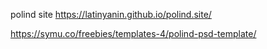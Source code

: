 polind site
https://latinyanin.github.io/polind.site/

https://symu.co/freebies/templates-4/polind-psd-template/
